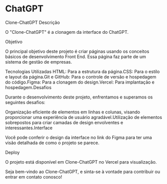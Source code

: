 # ChatGPT
Clone-ChatGPT Descrição

O "Clone-ChatGPT" é a clonagem da interface do ChatGPT.

Objetivo

O principal objetivo deste projeto é criar páginas usando os conceitos básicos de desenvolvimento Front End. Essa página faz parte de um sistema de gestão de empresas.

Tecnologias Utilizadas HTML: Para a estrutura da página.CSS: Para o estilo e layout da página.Git e GitHub: Para o controle de versão e hospedagem do código.Figma: Para a clonagem do design.Vercel: Para implantação e hospedagem.Desafios

Durante o desenvolvimento deste projeto, enfrentamos e superamos os seguintes desafios:

Organização eficiente de elementos em linhas e colunas, visando proporcionar uma experiência de usuário agradável.Utilização de elementos sobrepostos para criar camadas de design envolventes e interessantes.Interface

Você pode conferir o design da interface no link do Figma para ter uma visão detalhada de como o projeto se parece.

Deploy

O projeto está disponível em Clone-ChatGPT no Vercel para visualização.

Seja bem-vindo ao Clone-ChatGPT, e sinta-se à vontade para contribuir ou entrar em contato conosco!

